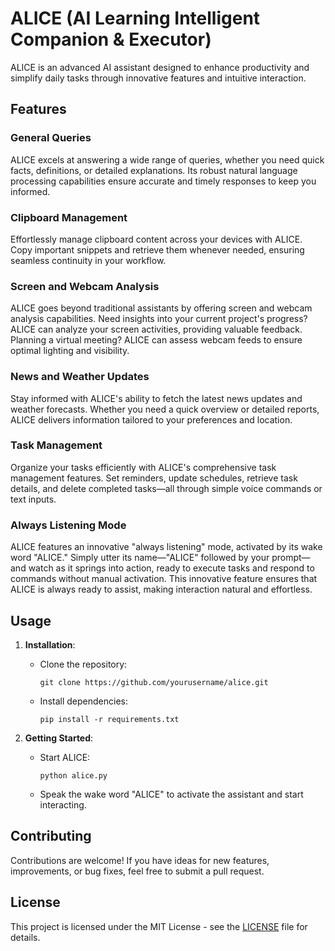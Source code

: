 # ALICE (AI Learning Intelligent Companion & Executor)

ALICE is an advanced AI assistant designed to enhance productivity and simplify daily tasks through innovative features and intuitive interaction.

## Features

### General Queries
ALICE excels at answering a wide range of queries, whether you need quick facts, definitions, or detailed explanations. Its robust natural language processing capabilities ensure accurate and timely responses to keep you informed.

### Clipboard Management
Effortlessly manage clipboard content across your devices with ALICE. Copy important snippets and retrieve them whenever needed, ensuring seamless continuity in your workflow.

### Screen and Webcam Analysis
ALICE goes beyond traditional assistants by offering screen and webcam analysis capabilities. Need insights into your current project's progress? ALICE can analyze your screen activities, providing valuable feedback. Planning a virtual meeting? ALICE can assess webcam feeds to ensure optimal lighting and visibility.

### News and Weather Updates
Stay informed with ALICE's ability to fetch the latest news updates and weather forecasts. Whether you need a quick overview or detailed reports, ALICE delivers information tailored to your preferences and location.

### Task Management
Organize your tasks efficiently with ALICE's comprehensive task management features. Set reminders, update schedules, retrieve task details, and delete completed tasks—all through simple voice commands or text inputs.

### Always Listening Mode
ALICE features an innovative "always listening" mode, activated by its wake word "ALICE." Simply utter its name—"ALICE" followed by your prompt—and watch as it springs into action, ready to execute tasks and respond to commands without manual activation. This innovative feature ensures that ALICE is always ready to assist, making interaction natural and effortless.
## Usage

1. **Installation**:
   - Clone the repository:
     ```
     git clone https://github.com/yourusername/alice.git
     ```
   - Install dependencies:
     ```
     pip install -r requirements.txt
     ```

2. **Getting Started**:
   - Start ALICE:
     ```
     python alice.py
     ```
   - Speak the wake word "ALICE" to activate the assistant and start interacting.

## Contributing

Contributions are welcome! If you have ideas for new features, improvements, or bug fixes, feel free to submit a pull request.

## License

This project is licensed under the MIT License - see the [LICENSE](LICENSE) file for details.
